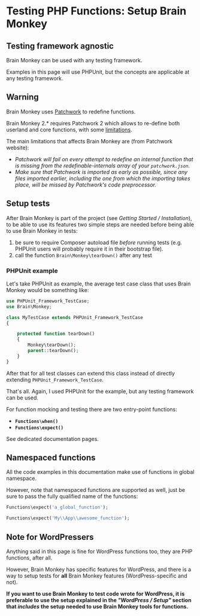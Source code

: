 <!--
currentMenu: "functionsetup"
currentSection: "PHP Functions"
title: "Setup Brain Monkey"
-->
# Testing PHP Functions: Setup Brain Monkey



## Testing framework agnostic

Brain Monkey can be used with any testing framework.

Examples in this page will use PHPUnit, but the concepts are applicable at any testing framework.



## Warning

Brain Monkey uses [Patchwork](http://antecedent.github.io/patchwork/) to redefine functions.

Brain Monkey 2.* requires Patchwork 2 which allows to re-define both userland and core functions,
with some [limitations](http://patchwork2.org/limitations/).

The main limitations that affects Brain Monkey are (from Patchwork website):

- _Patchwork will fail on every attempt to redefine an internal function that is missing from the redefinable-internals array of your `patchwork.json`._
- _Make sure that Patchwork is imported as early as possible, since any files imported earlier, including the one from which the importing takes place, will be missed by Patchwork's code preprocessor._




## Setup tests

After Brain Monkey is part of the project (see *Getting Started / Installation*), to be able to use its features
two simple steps are needed before being able to use Brain Monkey in tests:

1. be sure to require Composer autoload file _before_ running tests (e.g. PHPUnit users will probably require it in their bootstrap file).
2. call the function `Brain\Monkey\tearDown()` after any test




### PHPUnit example

Let's take PHPUnit as example, the average test case class that uses Brain Monkey would be something like:

```php
use PHPUnit_Framework_TestCase;
use Brain\Monkey;

class MyTestCase extends PHPUnit_Framework_TestCase
{

    protected function tearDown()
    {
        Monkey\tearDown();
        parent::tearDown();
    }
}
```

After that for all test classes can extend this class instead of directly extending `PHPUnit_Framework_TestCase`.

That's all. Again, I used PHPUnit for the example, but any testing framework can be used.

For function mocking and testing there are two entry-point functions:

-  **`Functions\when()`** 
- **`Functions\expect()`**

See dedicated documentation pages.



## Namespaced functions

All the code examples in this documentation make use of functions in global namespace.

However, note that namespaced functions are supported as well, just be sure to pass the fully qualified name of the functions:

```php
Functions\expect('a_global_function');

Functions\expect('My\\App\\awesome_function');
```



## Note for WordPressers

Anything said in this page is fine for WordPress functions too, they are PHP functions, after all.

However, Brain Monkey has specific features for WordPress, and there is a way to setup tests for **all** Brain Monkey features (WordPress-specific and not).

**If you want to use Brain Monkey to test code wrote for WordPress, it is preferable to use the setup explained in the *"WordPress / Setup"* section that *includes* the setup needed to use Brain Monkey tools for functions.**
